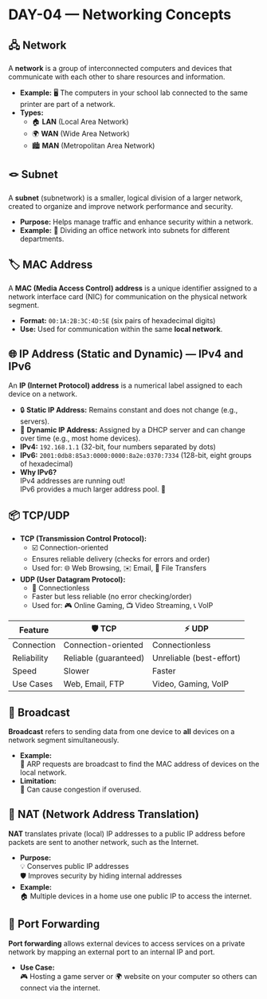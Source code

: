 # DAY-04 — Networking Concepts

## 🖧 **Network**
A **network** is a group of interconnected computers and devices that communicate with each other to share resources and information.
- **Example:** 🖥️ The computers in your school lab connected to the same printer are part of a network.
- **Types:**  
  - 🏠 **LAN** (Local Area Network)  
  - 🌍 **WAN** (Wide Area Network)  
  - 🏙️ **MAN** (Metropolitan Area Network)

## 🪢 **Subnet**
A **subnet** (subnetwork) is a smaller, logical division of a larger network, created to organize and improve network performance and security.
- **Purpose:** Helps manage traffic and enhance security within a network.
- **Example:** 🏢 Dividing an office network into subnets for different departments.

## 🏷️ **MAC Address**
A **MAC (Media Access Control) address** is a unique identifier assigned to a network interface card (NIC) for communication on the physical network segment.
- **Format:** `00:1A:2B:3C:4D:5E` (six pairs of hexadecimal digits)
- **Use:** Used for communication within the same **local network**.

## 🌐 **IP Address (Static and Dynamic) — IPv4 and IPv6**
An **IP (Internet Protocol) address** is a numerical label assigned to each device on a network.
- 🔒 **Static IP Address:** Remains constant and does not change (e.g., servers).
- 🔄 **Dynamic IP Address:** Assigned by a DHCP server and can change over time (e.g., most home devices).
- **IPv4:** `192.168.1.1` (32-bit, four numbers separated by dots)
- **IPv6:** `2001:0db8:85a3:0000:0000:8a2e:0370:7334` (128-bit, eight groups of hexadecimal)
- **Why IPv6?**  
  IPv4 addresses are running out!  
  IPv6 provides a much larger address pool. 🚀

## 📦 **TCP/UDP**
- **TCP (Transmission Control Protocol):**  
  - ☑️ Connection-oriented  
  - Ensures reliable delivery (checks for errors and order)  
  - Used for: 🌐 Web Browsing, ✉️ Email, 📁 File Transfers
- **UDP (User Datagram Protocol):**  
  - 🚫 Connectionless  
  - Faster but less reliable (no error checking/order)  
  - Used for: 🎮 Online Gaming, 📺 Video Streaming, 📞 VoIP

| Feature      | 🛡️ TCP                      | ⚡ UDP                   |
|--------------|-----------------------------|-------------------------|
| Connection   | Connection-oriented         | Connectionless          |
| Reliability  | Reliable (guaranteed)       | Unreliable (best-effort)|
| Speed        | Slower                      | Faster                  |
| Use Cases    | Web, Email, FTP             | Video, Gaming, VoIP     |

## 📢 **Broadcast**
**Broadcast** refers to sending data from one device to **all** devices on a network segment simultaneously.
- **Example:**  
  🔎 ARP requests are broadcast to find the MAC address of devices on the local network.
- **Limitation:**  
  🚦 Can cause congestion if overused.

## 🔄 **NAT (Network Address Translation)**
**NAT** translates private (local) IP addresses to a public IP address before packets are sent to another network, such as the Internet.
- **Purpose:**  
  💡 Conserves public IP addresses  
  🛡️ Improves security by hiding internal addresses
- **Example:**  
  🏠 Multiple devices in a home use one public IP to access the internet.

## 🚪 **Port Forwarding**
**Port forwarding** allows external devices to access services on a private network by mapping an external port to an internal IP and port.
- **Use Case:**  
  🎮 Hosting a game server or 🌍 website on your computer so others can connect via the internet.
